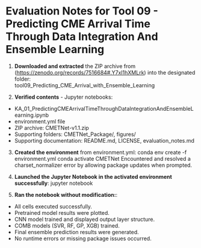 # Evaluation Notes for Tool 09 - Predicting CME Arrival Time Through Data Integration And Ensemble Learning

1. **Downloaded and extracted** the ZIP archive from (https://zenodo.org/records/7516684#.Y7xI1hXMLrk) into the designated folder:  
   tool09_Predicting_CME_Arrival_with_Ensemble_Learning

2. **Verified contents** - Jupyter notebooks:  
- KA_01_PredictingCMEArrivalTimeThroughDataIntegrationAndEnsembleLearning.ipynb
- environment.yml file
- ZIP archive: CMETNet-v1.1.zip
- Supporting folders: CMETNet_Package/, figures/
- Supporting documentation: README.md, LICENSE, evaluation_notes.md

3. **Created the environment** from environment.yml:
   conda env create -f environment.yml
   conda activate CMETNet
   Encountered and resolved a charset_normalizer error by allowing package updates when prompted.

4. **Launched the Jupyter Notebook in the activated environment successfully**: jupyter notebook
   
5. **Ran the notebook without modification:**:
- All cells executed successfully.
- Pretrained model results were plotted.
- CNN model trained and displayed output layer structure.
- COMB models (SVR, RF, GP, XGB) trained.
- Final ensemble prediction results were generated.
- No runtime errors or missing package issues occurred.
